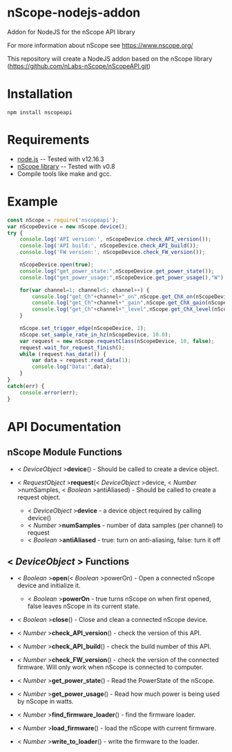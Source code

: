 # nScope-nodejs-addon
Addon for NodeJS for the nScope API library

For more information about nScope see https://www.nscope.org/

This repository will create a NodeJS addon based on the nScope library (https://github.com/nLabs-nScope/nScopeAPI.git)

Installation
============
```text
npm install nscopeapi
````

Requirements
============

* [node.js](http://nodejs.org) -- Tested with v12.16.3
* [nScope library](https://github.com/nLabs-nScope/nScopeAPI/tree/develop/lib) -- Tested with v0.8
* Compile tools like make and gcc.

Example
=======

```javascript
const nScope = require('nscopeapi');
var nScopeDevice = new nScope.device();
try {
    console.log('API version:', nScopeDevice.check_API_version());
    console.log('API build:', nScopeDevice.check_API_build());
    console.log('FW version:', nScopeDevice.check_FW_version());

    nScopeDevice.open(true);
    console.log("get_power_state:",nScopeDevice.get_power_state());
    console.log("get_power_usage:",nScopeDevice.get_power_usage(),"W");

    for(var channel=1; channel<5; channel++) {
        console.log("get_Ch"+channel+"_on",nScope.get_ChX_on(nScopeDevice, channel));
        console.log("get_Ch"+channel+"_gain",nScope.get_ChX_gain(nScopeDevice, channel));
        console.log("get_Ch"+channel+"_level",nScope.get_ChX_level(nScopeDevice, channel));
    }

    nScope.set_trigger_edge(nScopeDevice, 1);
    nScope.set_sample_rate_in_hz(nScopeDevice, 10.0);
    var request = new nScope.requestClass(nScopeDevice, 10, false);
    request.wait_for_request_finish();
    while (request.has_data()) {
        var data = request.read_data(1);
        console.log("Data:",data);
    }
}
catch(err) {
    console.error(err);
}
```

API Documentation
=================

nScope Module Functions
-----------------------

* < _DeviceObject_ >**device**() - Should be called to create a device object.

* < _RequestObject_ >**request**(< _DeviceObject_ >device, < _Number_ >numSamples, < _Boolean_ >antiAliased) - Should be called to create a request object.
  * < _DeviceObject_ >**device** - a device object required by calling device()
  * < _Number_ >**numSamples** - number of data samples (per channel) to request
  * < _Boolean_ >**antiAliased** - true: turn on anti-aliasing, false: turn it off


< _DeviceObject_ > Functions
-----------------------------------

* < _Boolean_ >**open**(< _Boolean_ >powerOn) - Open a connected nScope device and initialize it.
  * < _Boolean_ >**powerOn** - true turns nScope on when first opened, false leaves nScope in its current state.

* < _Boolean_ >**close**() - Close and clean a connected nScope device. 

* < _Number_ >**check_API_version**() - check the version of this API.

* < _Number_ >**check_API_build**() - check the build number of this API.

* < _Number_ >**check_FW_version**() - check the version of the connected firmware. Will only work when nScope is connected to computer.

* < _Number_ >**get_power_state**() - Read the PowerState of the nScope.

* < _Number_ >**get_power_usage**() - Read how much power is being used by nScope in watts.

* < _Number_ >**find_firmware_loader**() - find the firmware loader.

* < _Number_ >**load_firmware**() - load the nScope with current firmware.

* < _Number_ >**write_to_loader**() - write the firmware to the loader.


